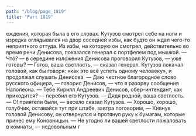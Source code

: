 ```yaml
---
path: "/blog/page_1819"
title: "Part 1819"
---
```


еждения, которая была в его словах. Кутузов смотрел себе на ноги и изредка оглядывался на двор соседней избы, как будто он ждал чего-то неприятного оттуда. Из избы, на которую он смотрел, действительно во время речи Денисова, показался генерал с портфелем под мышкой.
— Чтó? — в середине изложения Денисова проговорил Кутузов, — уже готовы?
— Готов, ваша светлость, — сказал генерал. Кутузов покачал головой, как бы говоря: «как это всё успеть одному человеку», и продолжал слушать Денисова.
— Даю честное благородное слово русского офицера, — говорил Денисов, — что я разорву сообщения Наполеона.
— Тебе Кирилл Андреевич Денисов, обер-интендант, как приходится? — перебил его Кутузов.
— Дядя родной, ваша светлость.
— О! приятели были, — весело сказал Кутузов. — Хорошо, хорошо, голубчик, оставайся тут при штабе, завтра поговорим, — Кивнув головой Денисову, он отвернулся и протянул руку к бумагам, которые принес ему Коновницын.
— Не угодно ли вашей светлости пожаловать в комнаты, — недовольным г
